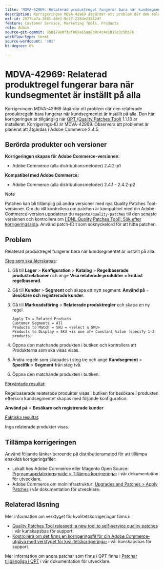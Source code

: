 ```yaml
---
title: 'MDVA-42969: Relaterad produktregel fungerar bara när kundsegmentet är inställt på alla'
description: Korrigeringen MDVA-42969 åtgärdar ett problem där den relaterade produktregeln bara fungerar när kundsegmentet är inställt på alla. Den här korrigeringen är tillgänglig när [QPT-verktyget (Quality Patches Tool)](/help/announcements/adobe-commerce-announcements/magento-quality-patches-released-new-tool-to-self-serve-quality-patches.md) 1.1.13 är installerat. Korrigerings-ID är MDVA-42969. Observera att problemet är planerat att åtgärdas i Adobe Commerce 2.4.5.
exl-id: 2877ba7a-2681-4de2-9c37-228de232424f
feature: Customer Service, Marketing Tools, Products
role: Admin
source-git-commit: 958179e0f3efe08e65ea8b0c4c4e1015e3c5bb76
workflow-type: tm+mt
source-wordcount: '481'
ht-degree: 0%

---
```


# MDVA-42969: Relaterad produktregel fungerar bara när kundsegmentet är inställt på alla

Korrigeringen MDVA-42969 åtgärdar ett problem där den relaterade produktregeln bara fungerar när kundsegmentet är inställt på alla. Den här korrigeringen är tillgänglig när [QPT (Quality Patches Tool)](/help/announcements/adobe-commerce-announcements/magento-quality-patches-released-new-tool-to-self-serve-quality-patches.md) 1.1.13 är installerat. Korrigerings-ID är MDVA-42969. Observera att problemet är planerat att åtgärdas i Adobe Commerce 2.4.5.

## Berörda produkter och versioner

**Korrigeringen skapas för Adobe Commerce-versionen:**

* Adobe Commerce (alla distributionsmetoder) 2.4.2-p1

**Kompatibel med Adobe Commerce:**

* Adobe Commerce (alla distributionsmetoder) 2.4.1 - 2.4.2-p2

>[!NOTE]
>
>Patchen kan bli tillämplig på andra versioner med nya Quality Patches Tool-versioner. Om du vill kontrollera om patchen är kompatibel med din Adobe Commerce-version uppdaterar du `magento/quality-patches` till den senaste versionen och kontrollera om [[!DNL Quality Patches Tool]: Sök efter korrigeringssida](https://devdocs.magento.com/quality-patches/tool.html#patch-grid). Använd patch-ID:t som söknyckelord för att hitta patchen.

## Problem

Relaterad produktregel fungerar bara när kundsegmentet är inställt på alla.

<u>Steg som ska återskapas</u>:

1. Gå till **Lager** > **Konfiguration** > **Katalog** > **Regelbaserade produktrelationer** och ange **Visa relaterade produkter** = **Endast regelbaserad**.
1. Gå till **Kunder** > **Segment** och skapa ett nytt segment: **Använd på** = **Besökare och registrerade kunder**.
1. Gå till **Marknadsföring** > **Relaterade produktregler** och skapa en ny regel.

   ```code block
   Apply To = Related Products
   Customer Segments = All
   Products to Match = SKU = <select a SKU>
   Products to Display = SKU +is one of+ Constant Value (specify 1-3 products)
   ```

1. Öppna den matchande produkten i butiken och kontrollera att Produkterna som ska visas visas.
1. Ändra regeln som skapades i steg tre och ange **Kundsegment** = **Specifik** > **Segment** från steg två.
1. Öppna den matchande produkten i butiken.

<u>Förväntade resultat</u>:

Regelbaserade relaterade produkter visas i butiken för besökare i produkten eftersom kundsegmentet skapas med följande konfiguration:

**Använd på** = **Besökare och registrerade kunder**

<u>Faktiska resultat</u>:

Inga relaterade produkter visas.

## Tillämpa korrigeringen

Använd följande länkar beroende på distributionsmetod för att tillämpa enskilda korrigeringsfiler:

* Lokalt hos Adobe Commerce eller Magento Open Source: [Programuppdateringsguide > Tillämpa korrigeringar](https://devdocs.magento.com/guides/v2.4/comp-mgr/patching/mqp.html) i vår dokumentation för utvecklare.
* Adobe Commerce om molninfrastruktur: [Upgrades and Patches > Apply Patches](https://devdocs.magento.com/cloud/project/project-patch.html) i vår dokumentation för utvecklare.

## Relaterad läsning

Mer information om verktyget för kvalitetskorrigeringar finns i:

* [Quality Patches Tool released: a new tool to self-service quality patches](/help/announcements/adobe-commerce-announcements/magento-quality-patches-released-new-tool-to-self-serve-quality-patches.md) i vår kunskapsbas för support.
* [Kontrollera om det finns en korrigeringsfil för din Adobe Commerce-utgåva med verktyget för kvalitetskorrigeringar](/help/support-tools/patches-available-in-qpt-tool/check-patch-for-magento-issue-with-magento-quality-patches.md) i vår kunskapsbas för support.

Mer information om andra patchar som finns i QPT finns i [Patchar tillgängliga i QPT](https://devdocs.magento.com/quality-patches/tool.html#patch-grid) i vår dokumentation för utvecklare.
